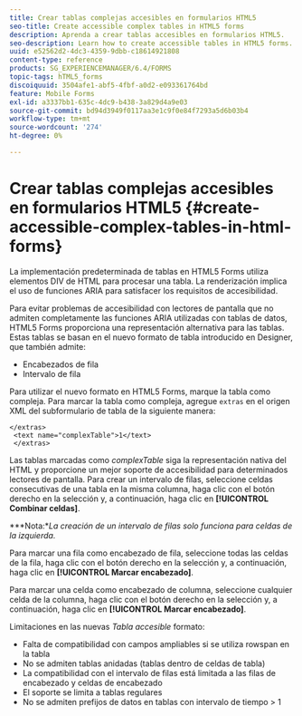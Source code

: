 ```yaml
---
title: Crear tablas complejas accesibles en formularios HTML5
seo-title: Create accessible complex tables in HTML5 forms
description: Aprenda a crear tablas accesibles en formularios HTML5.
seo-description: Learn how to create accessible tables in HTML5 forms.
uuid: e52562d2-4dc3-4359-9dbb-c18614921808
content-type: reference
products: SG_EXPERIENCEMANAGER/6.4/FORMS
topic-tags: hTML5_forms
discoiquuid: 3504afe1-abf5-4fbf-a0d2-e093361764bd
feature: Mobile Forms
exl-id: a3337bb1-635c-4dc9-b438-3a829d4a9e03
source-git-commit: bd94d3949f0117aa3e1c9f0e84f7293a5d6b03b4
workflow-type: tm+mt
source-wordcount: '274'
ht-degree: 0%

---
```


# Crear tablas complejas accesibles en formularios HTML5 {#create-accessible-complex-tables-in-html-forms}

La implementación predeterminada de tablas en HTML5 Forms utiliza elementos DIV de HTML para procesar una tabla. La renderización implica el uso de funciones ARIA para satisfacer los requisitos de accesibilidad.

Para evitar problemas de accesibilidad con lectores de pantalla que no admiten completamente las funciones ARIA utilizadas con tablas de datos, HTML5 Forms proporciona una representación alternativa para las tablas. Estas tablas se basan en el nuevo formato de tabla introducido en Designer, que también admite:

* Encabezados de fila
* Intervalo de fila

Para utilizar el nuevo formato en HTML5 Forms, marque la tabla como compleja. Para marcar la tabla como compleja, agregue `extras` en el origen XML del subformulario de tabla de la siguiente manera:

```
</extras>
 <text name="complexTable">1</text>
 </extras>
```

Las tablas marcadas como *complexTable* siga la representación nativa del HTML y proporcione un mejor soporte de accesibilidad para determinados lectores de pantalla.  Para crear un intervalo de filas, seleccione celdas consecutivas de una tabla en la misma columna, haga clic con el botón derecho en la selección y, a continuación, haga clic en **[!UICONTROL Combinar celdas]**.

***Nota:**La creación de un intervalo de filas solo funciona para celdas de la izquierda.*

Para marcar una fila como encabezado de fila, seleccione todas las celdas de la fila, haga clic con el botón derecho en la selección y, a continuación, haga clic en **[!UICONTROL Marcar encabezado]**.

Para marcar una celda como encabezado de columna, seleccione cualquier celda de la columna, haga clic con el botón derecho en la selección y, a continuación, haga clic en **[!UICONTROL Marcar encabezado]**.

Limitaciones en las nuevas *Tabla accesible* formato:

* Falta de compatibilidad con campos ampliables si se utiliza rowspan en la tabla
* No se admiten tablas anidadas (tablas dentro de celdas de tabla)
* La compatibilidad con el intervalo de filas está limitada a las filas de encabezado y celdas de encabezado
* El soporte se limita a tablas regulares
* No se admiten prefijos de datos en tablas con intervalo de tiempo > 1
